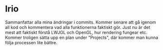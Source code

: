 # Irio
Sammanfattar alla mina ändringar i commits.
Kommer senare att gå igenom all kod och kommentera vad alla funktionerna faktiskt gör.
Just nu är det mest att faktiskt förstå LWJGL och OpenGL, hur rendering fungear etc.
Kommer troligen sätta upp en plan under "Projects", där kommer man kunna följa processen lite bättre.
